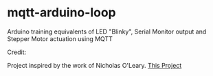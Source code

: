 mqtt-arduino-loop
=================

Arduino training equivalents of LED "Blinky", Serial Monitor output and Stepper Motor actuation using MQTT



Credit: 

Project inspired by the work of Nicholas O'Leary. <a href="https://github.com/knolleary/pubsubclient">This Project</a>

